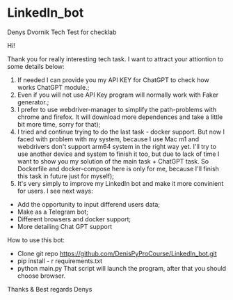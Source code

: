 # LinkedIn_bot
Denys Dvornik Tech Test for checklab

Hi!

 Thank you for really interesting tech task. I want to attract your attiontion to some details below:
 
 1. If needed I can provide you my API KEY for ChatGPT to check how works ChatGPT module.;
 2. Even if you will not use API Key program will normally work with Faker generator.;
 3. I prefer to use webdriver-manager to simplify the path-problems with chrome and firefox. It will download more dependences and take a little bit more time,
 sorry for that);
 4. I tried and continue trying to do the last task - docker support. But now I faced with problem with my system, because I use Mac m1 and webdrivers don't
 support arm64 system in the right way yet. I'll try to use another device and system to finish it too, but due to lack of time I want to show you my
 solution of the main task + ChatGPT task. So Dockerfile and docker-compose here is only for me, because I'll finish this task in future just for myself);
 5. It's very simply to improve my LinkedIn bot and make it more convinient for users. I see next ways:
 - Add the opportunity to input differend users data;
 - Make as a Telegram bot;
 - Different browsers and docker support;
 - More detailing Chat GPT support
 
 How to use this bot:
 - Clone git repo https://github.com/DenisPyProCourse/LinkedIn_bot.git
 - pip install - r requirements.txt
 - python main.py
 That script will launch the program, after that you should choose browser.
 
 Thanks & Best regards
 Denys
